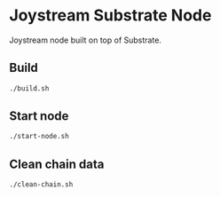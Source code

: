 # Joystream Substrate Node

Joystream node built on top of Substrate.

## Build

```sh
./build.sh
```

## Start node

```sh
./start-node.sh
```

## Clean chain data

```sh
./clean-chain.sh
```
